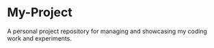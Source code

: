 # My-Project
A personal project repository for managing and showcasing my coding work and experiments.
